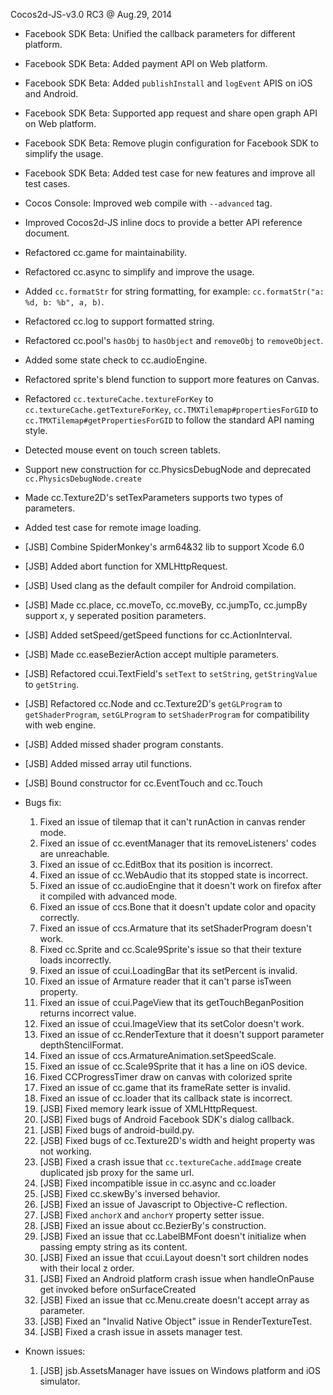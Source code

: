 Cocos2d-JS-v3.0 RC3 @ Aug.29, 2014

* Facebook SDK Beta: Unified the callback parameters for different platform.
* Facebook SDK Beta: Added payment API on Web platform.
* Facebook SDK Beta: Added `publishInstall` and `logEvent` APIS on iOS and Android.
* Facebook SDK Beta: Supported app request and share open graph API on Web platform.
* Facebook SDK Beta: Remove plugin configuration for Facebook SDK to simplify the usage.
* Facebook SDK Beta: Added test case for new features and improve all test cases.
* Cocos Console: Improved web compile with `--advanced` tag.
* Improved Cocos2d-JS inline docs to provide a better API reference document.
* Refactored cc.game for maintainability. 
* Refactored cc.async to simplify and improve the usage.
* Added `cc.formatStr` for string formatting, for example: `cc.formatStr("a: %d, b: %b", a, b)`.
* Refactored cc.log to support formatted string.
* Refactored cc.pool's `hasObj` to `hasObject` and `removeObj` to `removeObject`.
* Added some state check to cc.audioEngine.
* Refactored sprite's blend function to support more features on Canvas.  
* Refactored `cc.textureCache.textureForKey` to `cc.textureCache.getTextureForKey`, `cc.TMXTilemap#propertiesForGID` to `cc.TMXTilemap#getPropertiesForGID` to follow the standard API naming style.
* Detected mouse event on touch screen tablets.
* Support new construction for cc.PhysicsDebugNode and deprecated `cc.PhysicsDebugNode.create`
* Made cc.Texture2D's setTexParameters supports two types of parameters. 
* Added test case for remote image loading.
* [JSB] Combine SpiderMonkey's arm64&32 lib to support Xcode 6.0 
* [JSB] Added abort function for XMLHttpRequest.
* [JSB] Used clang as the default compiler for Android compilation.
* [JSB] Made cc.place, cc.moveTo, cc.moveBy, cc.jumpTo, cc.jumpBy support x, y seperated position parameters.
* [JSB] Added setSpeed/getSpeed functions for cc.ActionInterval.
* [JSB] Made cc.easeBezierAction accept multiple parameters.
* [JSB] Refactored ccui.TextField's `setText` to `setString`, `getStringValue` to `getString`.
* [JSB] Refactored cc.Node and cc.Texture2D's `getGLProgram` to `getShaderProgram`, `setGLProgram` to `setShaderProgram` for compatibility with web engine.
* [JSB] Added missed shader program constants.
* [JSB] Added missed array util functions.
* [JSB] Bound constructor for cc.EventTouch and cc.Touch

* Bugs fix:
    1. Fixed an issue of tilemap that it can't runAction in canvas render mode.
	2. Fixed an issue of cc.eventManager that its removeListeners' codes are unreachable.
	3. Fixed an issue of cc.EditBox that its position is incorrect.
    4. Fixed an issue of cc.WebAudio that its stopped state is incorrect. 
    5. Fixed an issue of cc.audioEngine that it doesn't work on firefox after it compiled with advanced mode.
    6. Fixed an issue of ccs.Bone that it doesn't update color and opacity correctly.  
    7. Fixed an issue of ccs.Armature that its setShaderProgram doesn't work.
    8. Fixed cc.Sprite and cc.Scale9Sprite's issue so that their texture loads incorrectly.
    9. Fixed an issue of ccui.LoadingBar that its setPercent is invalid.
    10. Fixed an issue of Armature reader that it can't parse isTween property.
    11. Fixed an issue of ccui.PageView that its getTouchBeganPosition returns incorrect value. 
    12. Fixed an issue of ccui.ImageView that its setColor doesn't work. 
    13. Fixed an issue of cc.RenderTexture that it doesn't support parameter depthStencilFormat.
    14. Fixed an issue of ccs.ArmatureAnimation.setSpeedScale. 
    15. Fixed an issue of cc.Scale9Sprite that it has a line on iOS device.  
    16. Fixed CCProgressTimer draw on canvas with colorized sprite
    17. Fixed an issue of cc.game that its frameRate setter is invalid.
    18. Fixed an issue of cc.loader that its callback state is incorrect. 
    19. [JSB] Fixed memory leark issue of XMLHttpRequest.
    20. [JSB] Fixed bugs of Android Facebook SDK's dialog callback.
    21. [JSB] Fixed bugs of android-build.py.
    22. [JSB] Fixed bugs of cc.Texture2D's width and height property was not working.
    23. [JSB] Fixed a crash issue that `cc.textureCache.addImage` create duplicated jsb proxy for the same url.
    24. [JSB] Fixed incompatible issue in cc.async and cc.loader
    25. [JSB] Fixed cc.skewBy's inversed behavior.
    26. [JSB] Fixed an issue of Javascript to Objective-C reflection.
    27. [JSB] Fixed `anchorX` and `anchorY` property setter issue.
    28. [JSB] Fixed an issue about cc.BezierBy's construction.
    29. [JSB] Fixed an issue that cc.LabelBMFont doesn't initialize when passing empty string as its content.
    30. [JSB] Fixed an issue that ccui.Layout doesn't sort children nodes with their local z order.
    31. [JSB] Fixed an Android platform crash issue when handleOnPause get invoked before onSurfaceCreated
    32. [JSB] Fixed an issue that cc.Menu.create doesn't accept array as parameter.
    33. [JSB] Fixed an "Invalid Native Object" issue in RenderTextureTest.
    34. [JSB] Fixed a crash issue in assets manager test.

* Known issues:
    1. [JSB] jsb.AssetsManager have issues on Windows platform and iOS simulator.